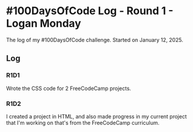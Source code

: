 # #100DaysOfCode Log - Round 1 - Logan Monday

The log of my #100DaysOfCode challenge. Started on January 12, 2025.

## Log

### R1D1 
Wrote the CSS code for 2 FreeCodeCamp projects.

### R1D2
I created a project in HTML, and also made progress in my current project that I'm working on that's from the FreeCodeCamp curriculum.
